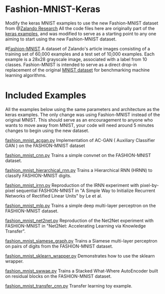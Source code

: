 
# Fashion-MNIST-Keras
Modify the keras MNIST examples to use the new Fashion-MNIST dataset from @[Zalando Research](https://github.com/zalandoresearch)
All the code files here are originally part of the [keras examples](https://github.com/fchollet/keras/tree/master/examples), and was modified to serve as a starting point to any one aiming to start using
the new Fashion-MNIST dataset.

#[Fashion-MNIST](https://github.com/zalandoresearch/fashion-mnist)
A dataset of Zalando's article images consisting of a training set of 60,000 examples and a test set of 10,000 examples. Each example is a 28x28 grayscale image, associated with a label from 10 classes. Fashion-MNIST is intended to serve as a direct drop-in replacement of the original [MNIST dataset](http://yann.lecun.com/exdb/mnist/) for benchmarking machine learning algorithms.

# Included Examples
All the examples below using the same parameters and architecture as the keras examples. The only change was using Fashion-MNIST instead of the original MNIST.
This should serve as an encouragement to anyone who wants to move away from MNIST, your code will need around 5 minutes changes to begin using the new dataset.


[fashion_mnist_acgan.py](fashion_mnist_acgan.py)
Implementation of AC-GAN ( Auxiliary Classifier GAN ) on the FASHION-MNIST dataset

[fashion_mnist_cnn.py](fashion_mnist_cnn.py)
Trains a simple convnet on the FASHION-MNIST dataset.

[fashion_mnist_hierarchical_rnn.py](fashion_mnist_hierarchical_rnn.py)
Trains a Hierarchical RNN (HRNN) to classify FASHION-MNIST digits.

[fashion_mnist_irnn.py](fashion_mnist_irnn.py)
Reproduction of the IRNN experiment with pixel-by-pixel sequential FASHION-MNIST in "A Simple Way to Initialize Recurrent Networks of Rectified Linear Units" by Le et al.

[fashion_mnist_mlp.py](fashion_mnist_mlp.py)
Trains a simple deep multi-layer perceptron on the FASHION-MNIST dataset.

[fashion_mnist_net2net.py](fashion_mnist_net2net.py)
Reproduction of the Net2Net experiment with FASHION-MNIST in "Net2Net: Accelerating Learning via Knowledge Transfer".

[fashion_mnist_siamese_graph.py](fashion_mnist_siamese_graph.py)
Trains a Siamese multi-layer perceptron on pairs of digits from the FASHION-MNIST dataset.

[fashion_mnist_sklearn_wrapper.py](fashion_mnist_sklearn_wrapper.py)
Demonstrates how to use the sklearn wrapper.

[fashion_mnist_swwae.py](fashion_mnist_swwae.py)
Trains a Stacked What-Where AutoEncoder built on residual blocks on the FASHION-MNIST dataset.

[fashion_mnist_transfer_cnn.py](fashion_mnist_transfer_cnn.py)
Transfer learning toy example.
